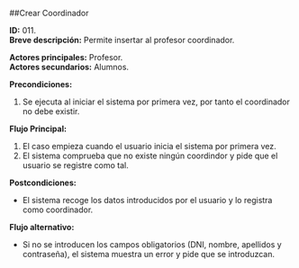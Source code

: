 ##Crear Coordinador

**ID:** 011.  
**Breve descripción:** Permite insertar al profesor coordinador.

**Actores principales:** Profesor.  
**Actores secundarios:** Alumnos.

**Precondiciones:**

1. Se ejecuta al iniciar el sistema por primera vez, por tanto el coordinador no debe existir.

**Flujo Principal:**

1. El caso empieza cuando el usuario inicia el sistema por primera vez.
2. El sistema comprueba que no existe ningún coordindor y pide que el usuario se registre como tal.

**Postcondiciones:**

*  El sistema recoge los datos introducidos por el usuario y lo registra como coordinador.

**Flujo alternativo:**

* Si no se introducen los campos obligatorios (DNI, nombre, apellidos y contraseña), el sistema muestra un error y pide que se introduzcan.
